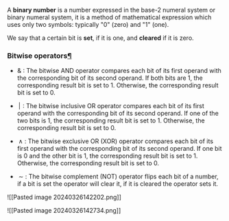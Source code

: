 A **binary number** is a number expressed in the base-2 numeral system or binary numeral system, it is a method of mathematical expression which uses only two symbols: typically "0" (zero) and "1" (one).

We say that a certain bit is **set**, if it is one, and **cleared** if it is zero.

### Bitwise operators[¶](https://cp-algorithms.com/algebra/bit-manipulation.html#bitwise-operators "Permanent link")

- & : The bitwise AND operator compares each bit of its first operand with the corresponding bit of its second operand. If both bits are 1, the corresponding result bit is set to 1. Otherwise, the corresponding result bit is set to 0.
    
-   |  : The bitwise inclusive OR operator compares each bit of its first operand with the corresponding bit of its second operand. If one of the two bits is 1, the corresponding result bit is set to 1. Otherwise, the corresponding result bit is set to 0.
    
-   ∧ : The bitwise exclusive OR (XOR) operator compares each bit of its first operand with the corresponding bit of its second operand. If one bit is 0 and the other bit is 1, the corresponding result bit is set to 1. Otherwise, the corresponding result bit is set to 0.
    
-   ∼ : The bitwise complement (NOT) operator flips each bit of a number, if a bit is set the operator will clear it, if it is cleared the operator sets it.

![[Pasted image 20240326142202.png]]

![[Pasted image 20240326142734.png]]

